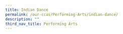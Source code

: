 ```yaml
---
title: Indian Dance
permalink: /our-ccas/Performing-Arts/indian-dance/
description: ""
third_nav_title: Performing Arts
---
```

